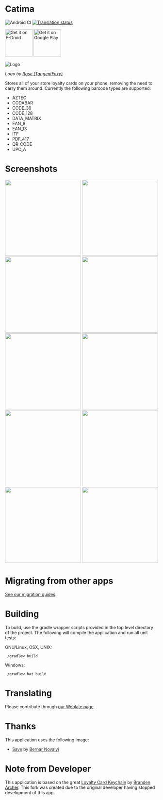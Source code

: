 # Catima
![Android CI](https://github.com/TheLastProject/Catima/workflows/Android%20CI/badge.svg)
[![Translation status](https://hosted.weblate.org/widgets/catima/-/svg-badge.svg)](https://hosted.weblate.org/engage/catima/)

<a href="https://f-droid.org/repository/browse/?fdid=me.hackerchick.catima" target="_blank">
<img src="https://fdroid.gitlab.io/artwork/badge/get-it-on.png" alt="Get it on F-Droid" height="90"/></a>
<a href="https://play.google.com/store/apps/details?id=me.hackerchick.catima" target="_blank">
<img src="https://play.google.com/intl/en_us/badges/images/generic/en-play-badge.png" alt="Get it on Google Play" height="90"/></a>

![Logo](https://github.com/TheLastProject/Catima/raw/master/app/src/main/ic_launcher-playstore.png)

*Logo by [Rose (TangentFoxy)](http://github.com/TangentFoxy)*

Stores all of your store loyalty cards on your phone, removing the need to carry them around.  Currently the following barcode types are supported:

- AZTEC
- CODABAR
- CODE_39
- CODE_128
- DATA_MATRIX
- EAN_8
- EAN_13
- ITF
- PDF_417
- QR_CODE
- UPC_A

# Screenshots

[<img src="https://github.com/TheLastProject/Catima/raw/master/fastlane/metadata/en-US/images/phoneScreenshots/screenshot-01.png" width=250>](https://github.com/TheLastProject/Catima/raw/master/fastlane/metadata/en-US/images/phoneScreenshots/screenshot-01.png)
[<img src="https://github.com/TheLastProject/Catima/raw/master/fastlane/metadata/en-US/images/phoneScreenshots/screenshot-02.png" width=250>](https://github.com/TheLastProject/Catima/raw/master/fastlane/metadata/en-US/images/phoneScreenshots/screenshot-02.png)
[<img src="https://github.com/TheLastProject/Catima/raw/master/fastlane/metadata/en-US/images/phoneScreenshots/screenshot-03.png" width=250>](https://github.com/TheLastProject/Catima/raw/master/fastlane/metadata/en-US/images/phoneScreenshots/screenshot-03.png)
[<img src="https://github.com/TheLastProject/Catima/raw/master/fastlane/metadata/en-US/images/phoneScreenshots/screenshot-04.png" width=250>](https://github.com/TheLastProject/Catima/raw/master/fastlane/metadata/en-US/images/phoneScreenshots/screenshot-04.png)
[<img src="https://github.com/TheLastProject/Catima/raw/master/fastlane/metadata/en-US/images/phoneScreenshots/screenshot-05.png" width=250>](https://github.com/TheLastProject/Catima/raw/master/fastlane/metadata/en-US/images/phoneScreenshots/screenshot-05.png)
[<img src="https://github.com/TheLastProject/Catima/raw/master/fastlane/metadata/en-US/images/phoneScreenshots/screenshot-06.png" width=250>](https://github.com/TheLastProject/Catima/raw/master/fastlane/metadata/en-US/images/phoneScreenshots/screenshot-06.png)
[<img src="https://github.com/TheLastProject/Catima/raw/master/fastlane/metadata/en-US/images/phoneScreenshots/screenshot-07.png" width=250>](https://github.com/TheLastProject/Catima/raw/master/fastlane/metadata/en-US/images/phoneScreenshots/screenshot-07.png)
[<img src="https://github.com/TheLastProject/Catima/raw/master/fastlane/metadata/en-US/images/phoneScreenshots/screenshot-08.png" width=250>](https://github.com/TheLastProject/Catima/raw/master/fastlane/metadata/en-US/images/phoneScreenshots/screenshot-08.png)
[<img src="https://github.com/TheLastProject/Catima/raw/master/fastlane/metadata/en-US/images/phoneScreenshots/screenshot-09.png" width=250>](https://github.com/TheLastProject/Catima/raw/master/fastlane/metadata/en-US/images/phoneScreenshots/screenshot-09.png)
[<img src="https://github.com/TheLastProject/Catima/raw/master/fastlane/metadata/en-US/images/phoneScreenshots/screenshot-10.png" width=250>](https://github.com/TheLastProject/Catima/raw/master/fastlane/metadata/en-US/images/phoneScreenshots/screenshot-10.png)

# Migrating from other apps

[See our migration guides](migrate).

# Building

To build, use the gradle wrapper scripts provided in the top level directory of the project. The following will
compile the application and run all unit tests:

GNU/Linux, OSX, UNIX:
```
./gradlew build
```

Windows:
```
./gradlew.bat build
```

# Translating

Please contribute through [our Weblate page](https://hosted.weblate.org/projects/catima/).

# Thanks

This application uses the following image:
- [Save](https://thenounproject.com/term/save/716011) by [Bernar Novalyi](https://thenounproject.com/bernar.novalyi)

# Note from Developer
This application is based on the great [Loyalty Card Keychain](https://github.com/brarcher/loyalty-card-locker) by [Branden Archer](https://github.com/brarcher). This fork was created due to the original developer having stopped development of this app.
